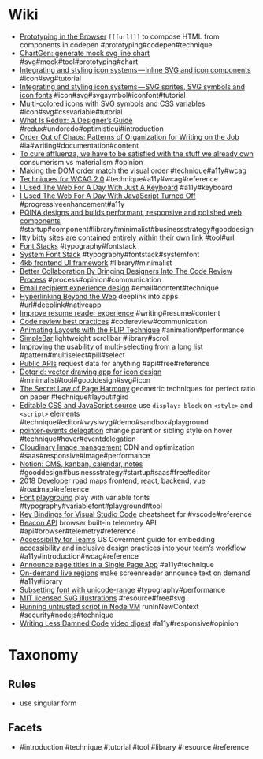 # Wiki
- [Prototyping in the Browser](https://css-tricks.com/prototyping-in-the-browser/) `[[[url]]]` to compose HTML from components in codepen #prototyping#codepen#technique
- [ChartGen: generate mock svg line chart](https://chartgen.frederickallen.co/) #svg#mock#tool#prototyping#chart
- [Integrating and styling icon systems — inline SVG and icon components](https://blog.nucleoapp.com/the-guide-to-integrating-and-styling-icon-systems-inline-svg-and-icon-components-9ed234419166) #icon#svg#tutorial
- [Integrating and styling icon systems — SVG sprites, SVG symbols and icon fonts](https://blog.nucleoapp.com/the-guide-to-integrating-and-styling-icon-systems-svg-sprites-svg-symbols-and-icon-fonts-da7c424dac1b) #icon#svg#svgsymbol#iconfont#tutorial
- [Multi-colored icons with SVG symbols and CSS variables](https://medium.freecodecamp.org/lets-make-your-svg-symbol-icons-multi-colored-with-css-variables-cddd1769fca4) #icon#svg#cssvariable#tutorial
- [What Is Redux: A Designer’s Guide](https://www.smashingmagazine.com/2018/07/redux-designers-guide/) #redux#undoredo#optimisticui#introduction
- [Order Out of Chaos: Patterns of Organization for Writing on the Job](https://alistapart.com/article/order-out-of-chaos-patterns-of-organization-for-writing-on-the-job) #ia#writing#documentation#content
- [To cure affluenza, we have to be satisfied with the stuff we already own](https://www.theguardian.com/business/2017/oct/30/to-cure-affluenza-we-have-to-be-satisfied-with-the-stuff-we-already-own) consumerism vs materialism #opinion
- [Making the DOM order match the visual order](https://www.w3.org/TR/WCAG20-TECHS/C27.html) #technique#a11y#wcag
- [Techniques for WCAG 2.0](https://www.w3.org/TR/WCAG20-TECHS/) #technique#a11y#wcag#reference
- [I Used The Web For A Day With Just A Keyboard](https://www.smashingmagazine.com/2018/07/web-with-just-a-keyboard/) #a11y#keyboard
- [I Used The Web For A Day With JavaScript Turned Off](https://www.smashingmagazine.com/2018/05/using-the-web-with-javascript-turned-off/) #progressiveenhancement#a11y
- [PQINA designs and builds performant, responsive and polished web components](https://pqina.nl/) #startup#component#library#minimalist#businessstrategy#gooddesign
- [Itty bitty sites are contained entirely within their own link](https://itty.bitty.site/edit) #tool#url
- [Font Stacks](https://css-tricks.com/snippets/css/font-stacks/) #typography#fontstack
- [System Font Stack](https://css-tricks.com/snippets/css/system-font-stack/) #typography#fontstack#systemfont
- [4kb frontend UI framework](https://choo.io/) #library#minimalist
- [Better Collaboration By Bringing Designers Into The Code Review Process](https://www.smashingmagazine.com/2018/07/collaboration-designers-code-review-process/) #process#opinion#communication
- [Email recipient experience design](https://alistapart.com/article/your-emails-and-recipients-deserve-better-context) #email#content#technique
- [Hyperlinking Beyond the Web](https://css-tricks.com/hyperlinking-beyond-the-web/) deeplink into apps #url#deeplink#nativeapp
- [Improve resume reader experience](https://www.smashingmagazine.com/2018/06/altruism-dream-design-job/) #writing#resume#content
- [Code review best practices](https://medium.com/palantir/code-review-best-practices-19e02780015f) #codereview#communication
- [Animating Layouts with the FLIP Technique](https://css-tricks.com/animating-layouts-with-the-flip-technique/) #animation#performance
- [SimpleBar](https://github.com/Grsmto/simplebar) lightweight scrollbar #library#scroll
- [Improving the usability of multi-selecting from a long list](https://medium.com/tripaneer-techblog/improving-the-usability-of-multi-selecting-from-a-long-list-63e1a67aab35) #pattern#multiselect#pill#select
- [Public APIs](https://github.com/toddmotto/public-apis) request data for anything #api#free#reference
- [Dotgrid: vector drawing app for icon design](https://hundredrabbits.itch.io/dotgrid) #minimalist#tool#gooddesign#svg#icon
- [The Secret Law of Page Harmony](http://retinart.net/graphic-design/secret-law-of-page-harmony/) geometric techniques for perfect ratio on paper #technique#layout#gird
- [Editable CSS and JavaScript source](https://css-tricks.com/did-you-know-that-style-and-script-tags-can-be-set-to-display-block/) use `display: block` on `<style>` and `<script>` elements #technique#editor#wysiwyg#demo#sandbox#playground
- [pointer-events delegation](https://codepen.io/MartijnCuppens/full/MBjqbM/) change parent or sibling style on hover #technique#hover#eventdelegation
- [Cloudinary Image management](https://cloudinary.com) CDN and optimization #saas#responsive#image#performance
- [Notion: CMS, kanban, calendar, notes](https://www.notion.so/product) #gooddesign#businessstrategy#startup#saas#free#editor
- [2018 Developer road maps](https://css-tricks.com/developer-roadmaps/) frontend, react, backend, vue #roadmap#reference
- [Font playground](https://play.typedetail.com/) play with variable fonts #typography#variablefont#playground#tool
- [Key Bindings for Visual Studio Code](https://code.visualstudio.com/docs/getstarted/keybindings) cheatsheet for #vscode#reference
- [Beacon API](https://developer.mozilla.org/en-US/docs/Web/API/Navigator/sendBeacon) browser built-in telemetry API #api#browser#telemetry#reference
- [Accessibility for Teams](https://accessibility.digital.gov/) US Goverment guide for embedding accessibility and inclusive design practices into your team’s workflow #a11y#introduction#wcag#reference
- [Announce page titles in a Single Page App](https://hiddedevries.nl/en/blog/2018-07-19-accessible-page-titles-in-a-single-page-app) #a11y#technique
- [On-demand live regions](https://github.com/Heydon/on-demand-live-region) make screenreader announce text on demand #a11y#library
- [Subsetting font with unicode-range](https://jakearchibald.com/2014/minimising-font-downloads/) #typography#performance
- [MIT licensed SVG illustrations](https://undraw.co/) #resource#free#svg
- [Running untrusted script in Node VM](https://remysharp.com/2018/07/25/when-helpful-turns-into-super-bad-security) runInNewContext #security#nodejs#technique
- [Writing Less Damned Code](https://vimeo.com/190834530) [video digest](./articles/writing-less-damned-code.md) #a11y#responsive#opinion

# Taxonomy
## Rules
- use singular form
## Facets
- #introduction #technique #tutorial #tool #library #resource #reference